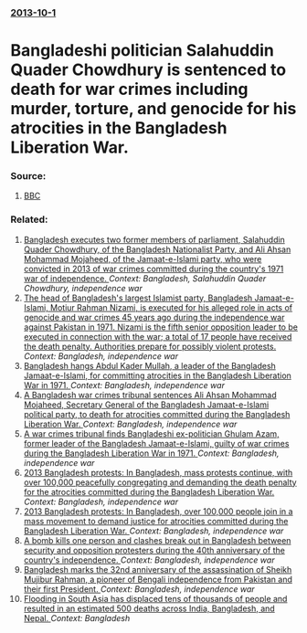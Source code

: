 ### [2013-10-1](/news/2013/10/1/index.md)

# Bangladeshi politician Salahuddin Quader Chowdhury is sentenced to death for war crimes including murder, torture, and genocide for his atrocities in the Bangladesh Liberation War. 




### Source:

1. [BBC](http://www.bbc.co.uk/news/world-asia-24344868)

### Related:

1. [Bangladesh executes two former members of parliament, Salahuddin Quader Chowdhury, of the Bangladesh Nationalist Party, and Ali Ahsan Mohammad Mojaheed, of the Jamaat-e-Islami party, who were convicted in 2013 of war crimes committed during the country's 1971 war of independence.  ](/news/2015/11/22/bangladesh-executes-two-former-members-of-parliament-salahuddin-quader-chowdhury-of-the-bangladesh-nationalist-party-and-ali-ahsan-mohamm.md) _Context: Bangladesh, Salahuddin Quader Chowdhury, independence war_
2. [The head of Bangladesh's largest Islamist party, Bangladesh Jamaat-e-Islami, Motiur Rahman Nizami, is executed for his alleged role in acts of genocide and war crimes 45 years ago during the independence war against Pakistan in 1971. Nizami is the fifth senior opposition leader to be executed in connection with the war; a total of 17 people have received the death penalty. Authorities prepare for possibly violent protests. ](/news/2016/05/11/the-head-of-bangladeshas-largest-islamist-party-bangladesh-jamaat-e-islami-motiur-rahman-nizami-is-executed-for-his-alleged-role-in-act.md) _Context: Bangladesh, independence war_
3. [Bangladesh hangs Abdul Kader Mullah, a leader of the Bangladesh Jamaat-e-Islami, for committing atrocities in the Bangladesh Liberation War in 1971. ](/news/2013/12/12/bangladesh-hangs-abdul-kader-mullah-a-leader-of-the-bangladesh-jamaat-e-islami-for-committing-atrocities-in-the-bangladesh-liberation-war.md) _Context: Bangladesh, independence war_
4. [A Bangladesh war crimes tribunal sentences Ali Ahsan Mohammad Mojaheed, Secretary General of the Bangladesh Jamaat-e-Islami political party, to death for atrocities committed during the Bangladesh Liberation War. ](/news/2013/07/17/a-bangladesh-war-crimes-tribunal-sentences-ali-ahsan-mohammad-mojaheed-secretary-general-of-the-bangladesh-jamaat-e-islami-political-party.md) _Context: Bangladesh, independence war_
5. [A war crimes tribunal finds Bangladeshi ex-politician Ghulam Azam, former leader of the Bangladesh Jamaat-e-Islami, guilty of war crimes during the Bangladesh Liberation War in 1971. ](/news/2013/07/15/a-war-crimes-tribunal-finds-bangladeshi-ex-politician-ghulam-azam-former-leader-of-the-bangladesh-jamaat-e-islami-guilty-of-war-crimes-dur.md) _Context: Bangladesh, independence war_
6. [2013 Bangladesh protests: In Bangladesh, mass protests continue, with over 100,000 peacefully congregating and demanding the death penalty for the atrocities committed during the Bangladesh Liberation War. ](/news/2013/02/9/2013-bangladesh-protests-in-bangladesh-mass-protests-continue-with-over-100-000-peacefully-congregating-and-demanding-the-death-penalty-f.md) _Context: Bangladesh, independence war_
7. [2013 Bangladesh protests: In Bangladesh, over 100,000 people join in a mass movement to demand justice for atrocities committed during the Bangladesh Liberation War. ](/news/2013/02/8/2013-bangladesh-protests-in-bangladesh-over-100-000-people-join-in-a-mass-movement-to-demand-justice-for-atrocities-committed-during-the-b.md) _Context: Bangladesh, independence war_
8. [A bomb kills one person and clashes break out in Bangladesh between security and opposition protesters during the 40th anniversary of the country's independence. ](/news/2011/12/18/a-bomb-kills-one-person-and-clashes-break-out-in-bangladesh-between-security-and-opposition-protesters-during-the-40th-anniversary-of-the-co.md) _Context: Bangladesh, independence war_
9. [ Bangladesh marks the 32nd anniversary of the assassination of Sheikh Mujibur Rahman, a pioneer of Bengali independence from Pakistan and their first President. ](/news/2007/08/15/bangladesh-marks-the-32nd-anniversary-of-the-assassination-of-sheikh-mujibur-rahman-a-pioneer-of-bengali-independence-from-pakistan-and-th.md) _Context: Bangladesh, independence war_
10. [Flooding in South Asia has displaced tens of thousands of people and resulted in an estimated 500 deaths across India, Bangladesh, and Nepal. ](/news/2017/08/18/flooding-in-south-asia-has-displaced-tens-of-thousands-of-people-and-resulted-in-an-estimated-500-deaths-across-india-bangladesh-and-nepal.md) _Context: Bangladesh_
